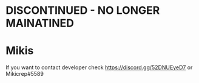 # DISCONTINUED - NO LONGER MAINATINED

# Mikis

If you want to contact developer check https://discord.gg/52DNUEyeD7 or Mikicrep#5589
